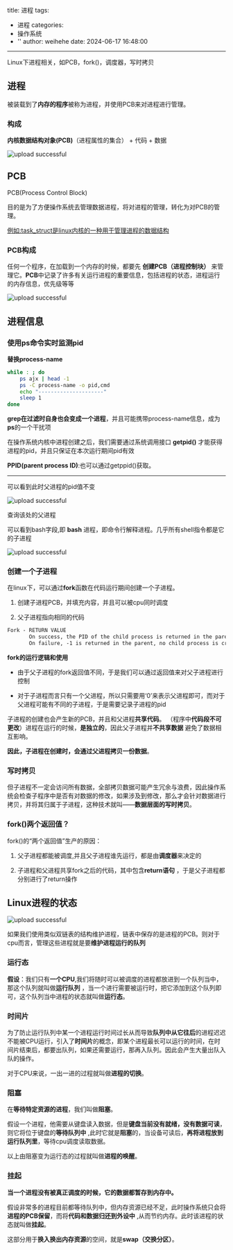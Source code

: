 title: 进程
tags:
  - 进程
categories:
  - 操作系统
  - ''
author: weihehe
date: 2024-06-17 16:48:00
---
Linux下进程相关，如PCB，fork()，调度器，写时拷贝
<!-- more -->
## 进程

被装载到了**内存的程序**被称为进程，并使用PCB来对进程进行管理。

### 构成

 **内核数据结构对象(PCB)**（进程属性的集合） + 代码 + 数据

![upload successful](/images/pasted-0.png)


 
## PCB

PCB(Process Control Block)

目的是为了方便操作系统去管理数据进程，将对进程的管理，转化为对PCB的管理。

 <ins>例如:task_struct是linux内核的一种用于管理进程的数据结构

### PCB构成

任何一个程序，在加载到一个内存的时候，都要先 **创建PCB（进程控制块）** 来管理它。**PCB**中记录了许多有关运行进程的重要信息，包括进程的状态，进程运行的内存信息，优先级等等

![upload successful](/images/PCB.png)

## 进程信息


### 使用ps命令实时监测pid

**替换process-name**

```bash
while : ; do 
    ps ajx | head -1
    ps -C process-name -o pid,cmd
    echo "---------------------"
    sleep 1
done
```
**grep在过滤时自身也会变成一个进程**，并且可能携带process-name信息，成为**ps**的一个干扰项

在操作系统内核中进程创建之后，我们需要通过系统调用接口 **getpid()** 才能获得进程的pid，并且只保证在本次运行期间pid有效

**PPID(parent process ID)**:也可以通过getppid()获取。

---

可以看到此时父进程的pid值不变

![upload successful](/images/ppid_pid.png)

查询该处的父进程

可以看到bash字段,即 **bash** 进程，即命令行解释进程。几乎所有shell指令都是它的子进程

![upload successful](/images/bash_pid.png)


### 创建一个子进程

在linux下，可以通过**fork**函数在代码运行期间创建一个子进程。

1. 创建子进程PCB，并填充内容，并且可以被cpu同时调度

2. 父子进程指向相同的代码

```md
Fork - RETURN VALUE
       On success, the PID of the child process is returned in the parent, and 0 is returned  in  the  child. 
       On failure, -1 is returned in the parent, no child process is created, and errno is set appropriately.
```

**fork的运行逻辑和使用**

- 由于父子进程的fork返回值不同，于是我们可以通过返回值来对父子进程进行控制

- 对于子进程而言只有一个父进程，所以只需要用‘0’来表示父进程即可，而对于父进程可能有不同的子进程，于是需要记录子进程的pid

子进程的创建也会产生新的PCB，并且和父进程**共享代码**。
（程序中**代码段不可更改**）进程在运行的时候，**是独立的**，因此父子进程并**不共享数据** 避免了数据相互影响。

**因此，子进程在创建时，会通过父进程拷贝一份数据**。

### 写时拷贝

但子进程不一定会访问所有数据，全部拷贝数据可能产生冗余与浪费，因此操作系统会检查子程序中是否有对数据的修改，如果涉及到修改，那么才会针对数据进行拷贝，并将其归属于子进程，这种技术就叫——**数据层面的写时拷贝**。

### fork()两个返回值？

fork()的“两个返回值”生产的原因：

1. 父子进程都能被调度,并且父子进程谁先运行，都是由**调度器**来决定的

2. 子进程和父进程共享fork之后的代码，其中包含**return语句** ，于是父子进程都分别进行了return操作

## Linux进程的状态


![upload successful](/images/process_state.png)


如果我们使用类似双链表的结构维护进程，链表中保存的是进程的PCB。则对于cpu而言，管理这些进程就是要**维护进程运行的队列**

### 运行态

**假设**：我们只有**一个CPU**,我们将随时可以被调度的进程都放进到一个队列当中，那这个队列就叫做**运行队列** ，当一个进行需要被运行时，把它添加到这个队列即可，这个队列当中进程的状态就叫做**运行态**。

### 时间片

为了防止运行队列中某一个进程运行时间过长从而导致**队列中从它往后**的进程迟迟不能被CPU运行，引入了**时间片**的概念，即某个进程最长可以运行的时间，在时间片结束后，都要出队列，如果还需要运行，那再入队列。因此会产生大量出队入队的操作。

对于CPU来说，一出一进的过程就叫做**进程的切换**。

### 阻塞

在**等待特定资源的进程**，我们叫做**阻塞**。
 
假设一个进程，他需要从键盘读入数据，但是**键盘当前没有就绪，没有数据可读**，则它将位于键盘的**等待队列中** ,此时它就是**阻塞**的，当设备可读后，**再将进程放到运行队列里**，等待cpu调度读取数据。

以上由阻塞变为运行态的过程就叫做**进程的唤醒**。


### 挂起

**当一个进程没有被真正调度的时候，它的数据都暂存到内存中。**

假设非常多的进程目前都等待队列中，但内存资源已经不足，此时操作系统只会将**进程的PCB保留**，而将**代码和数据归还到外设中** ,从而节约内存。此时该进程的状态就叫做**挂起**。

这部分用于**换入换出内存资源**的空间，就是**swap（交换分区）**。